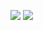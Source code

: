 ![](https://github.com/volio/git-stats/tree/master/generated/overview.svg)
![](https://github.com/volio/git-stats/tree/master/generated/languages.svg)
